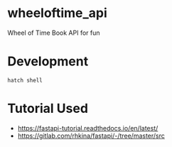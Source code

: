 # wheeloftime_api
Wheel of Time Book API for fun

# Development

```console
hatch shell

```

# Tutorial Used
- https://fastapi-tutorial.readthedocs.io/en/latest/
- https://gitlab.com/rhkina/fastapi/-/tree/master/src 